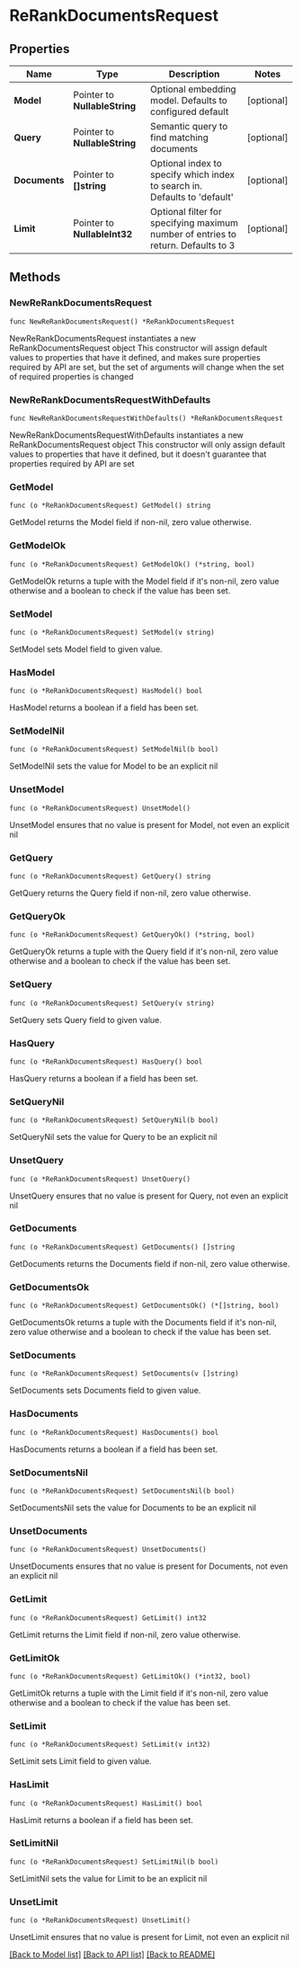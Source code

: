 # ReRankDocumentsRequest

## Properties

Name | Type | Description | Notes
------------ | ------------- | ------------- | -------------
**Model** | Pointer to **NullableString** | Optional embedding model. Defaults to configured default | [optional] 
**Query** | Pointer to **NullableString** | Semantic query to find matching documents | [optional] 
**Documents** | Pointer to **[]string** | Optional index to specify which index to search in. Defaults to &#39;default&#39; | [optional] 
**Limit** | Pointer to **NullableInt32** | Optional filter for specifying maximum number of entries to return. Defaults to 3 | [optional] 

## Methods

### NewReRankDocumentsRequest

`func NewReRankDocumentsRequest() *ReRankDocumentsRequest`

NewReRankDocumentsRequest instantiates a new ReRankDocumentsRequest object
This constructor will assign default values to properties that have it defined,
and makes sure properties required by API are set, but the set of arguments
will change when the set of required properties is changed

### NewReRankDocumentsRequestWithDefaults

`func NewReRankDocumentsRequestWithDefaults() *ReRankDocumentsRequest`

NewReRankDocumentsRequestWithDefaults instantiates a new ReRankDocumentsRequest object
This constructor will only assign default values to properties that have it defined,
but it doesn't guarantee that properties required by API are set

### GetModel

`func (o *ReRankDocumentsRequest) GetModel() string`

GetModel returns the Model field if non-nil, zero value otherwise.

### GetModelOk

`func (o *ReRankDocumentsRequest) GetModelOk() (*string, bool)`

GetModelOk returns a tuple with the Model field if it's non-nil, zero value otherwise
and a boolean to check if the value has been set.

### SetModel

`func (o *ReRankDocumentsRequest) SetModel(v string)`

SetModel sets Model field to given value.

### HasModel

`func (o *ReRankDocumentsRequest) HasModel() bool`

HasModel returns a boolean if a field has been set.

### SetModelNil

`func (o *ReRankDocumentsRequest) SetModelNil(b bool)`

 SetModelNil sets the value for Model to be an explicit nil

### UnsetModel
`func (o *ReRankDocumentsRequest) UnsetModel()`

UnsetModel ensures that no value is present for Model, not even an explicit nil
### GetQuery

`func (o *ReRankDocumentsRequest) GetQuery() string`

GetQuery returns the Query field if non-nil, zero value otherwise.

### GetQueryOk

`func (o *ReRankDocumentsRequest) GetQueryOk() (*string, bool)`

GetQueryOk returns a tuple with the Query field if it's non-nil, zero value otherwise
and a boolean to check if the value has been set.

### SetQuery

`func (o *ReRankDocumentsRequest) SetQuery(v string)`

SetQuery sets Query field to given value.

### HasQuery

`func (o *ReRankDocumentsRequest) HasQuery() bool`

HasQuery returns a boolean if a field has been set.

### SetQueryNil

`func (o *ReRankDocumentsRequest) SetQueryNil(b bool)`

 SetQueryNil sets the value for Query to be an explicit nil

### UnsetQuery
`func (o *ReRankDocumentsRequest) UnsetQuery()`

UnsetQuery ensures that no value is present for Query, not even an explicit nil
### GetDocuments

`func (o *ReRankDocumentsRequest) GetDocuments() []string`

GetDocuments returns the Documents field if non-nil, zero value otherwise.

### GetDocumentsOk

`func (o *ReRankDocumentsRequest) GetDocumentsOk() (*[]string, bool)`

GetDocumentsOk returns a tuple with the Documents field if it's non-nil, zero value otherwise
and a boolean to check if the value has been set.

### SetDocuments

`func (o *ReRankDocumentsRequest) SetDocuments(v []string)`

SetDocuments sets Documents field to given value.

### HasDocuments

`func (o *ReRankDocumentsRequest) HasDocuments() bool`

HasDocuments returns a boolean if a field has been set.

### SetDocumentsNil

`func (o *ReRankDocumentsRequest) SetDocumentsNil(b bool)`

 SetDocumentsNil sets the value for Documents to be an explicit nil

### UnsetDocuments
`func (o *ReRankDocumentsRequest) UnsetDocuments()`

UnsetDocuments ensures that no value is present for Documents, not even an explicit nil
### GetLimit

`func (o *ReRankDocumentsRequest) GetLimit() int32`

GetLimit returns the Limit field if non-nil, zero value otherwise.

### GetLimitOk

`func (o *ReRankDocumentsRequest) GetLimitOk() (*int32, bool)`

GetLimitOk returns a tuple with the Limit field if it's non-nil, zero value otherwise
and a boolean to check if the value has been set.

### SetLimit

`func (o *ReRankDocumentsRequest) SetLimit(v int32)`

SetLimit sets Limit field to given value.

### HasLimit

`func (o *ReRankDocumentsRequest) HasLimit() bool`

HasLimit returns a boolean if a field has been set.

### SetLimitNil

`func (o *ReRankDocumentsRequest) SetLimitNil(b bool)`

 SetLimitNil sets the value for Limit to be an explicit nil

### UnsetLimit
`func (o *ReRankDocumentsRequest) UnsetLimit()`

UnsetLimit ensures that no value is present for Limit, not even an explicit nil

[[Back to Model list]](../README.md#documentation-for-models) [[Back to API list]](../README.md#documentation-for-api-endpoints) [[Back to README]](../README.md)


